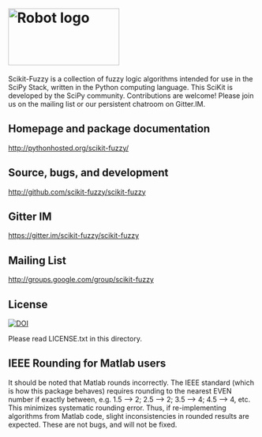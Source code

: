 <h1>
<a href="https://pythonhosted.org/scikit-fuzzy/install.html"><img alt="Robot logo" src="https://pythonhosted.org/scikit-fuzzy/_static/img/logo.png" width = "225px" height = "115px"/></a>
</h1>

Scikit-Fuzzy is a collection of fuzzy logic algorithms intended for use in the SciPy Stack, written in the Python computing language.
This SciKit is developed by the SciPy community. Contributions are welcome! Please join us on the mailing list or our persistent chatroom on Gitter.IM.

## Homepage and package documentation
http://pythonhosted.org/scikit-fuzzy/

## Source, bugs, and development
http://github.com/scikit-fuzzy/scikit-fuzzy

## Gitter IM
https://gitter.im/scikit-fuzzy/scikit-fuzzy

## Mailing List
http://groups.google.com/group/scikit-fuzzy

License
-------
[![DOI](https://zenodo.org/badge/8872608.svg)](https://zenodo.org/badge/latestdoi/8872608)

Please read LICENSE.txt in this directory.

IEEE Rounding for Matlab users
------------------------------

It should be noted that Matlab rounds incorrectly. The IEEE standard (which is
how this package behaves) requires rounding to the nearest EVEN number if
exactly between, e.g. 1.5 --> 2; 2.5 --> 2; 3.5 --> 4; 4.5 --> 4, etc. This
minimizes systematic rounding error. Thus, if re-implementing algorithms from
Matlab code, slight inconsistencies in rounded results are expected. These are
not bugs, and will not be fixed.
